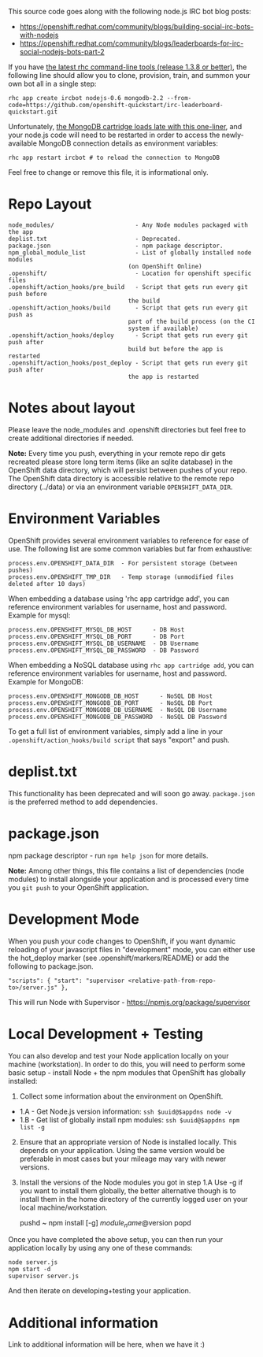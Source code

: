 This source code goes along with the following node.js IRC bot blog posts:

 * https://openshift.redhat.com/community/blogs/building-social-irc-bots-with-nodejs
 * https://openshift.redhat.com/community/blogs/leaderboards-for-irc-social-nodejs-bots-part-2

If you have [the latest rhc command-line tools (release 1.3.8 or better)](https://openshift.redhat.com/community/blogs/new-online-features-january-2013#cli), the following line should allow you to clone, provision, train, and summon your own bot all in a single step:

    rhc app create ircbot nodejs-0.6 mongodb-2.2 --from-code=https://github.com/openshift-quickstart/irc-leaderboard-quickstart.git

Unfortunately, [the MongoDB cartridge loads late with this one-liner](https://bugzilla.redhat.com/show_bug.cgi?id=908503), and your node.js code will need to be restarted in order to access the newly-available MongoDB connection details as environment variables:

    rhc app restart ircbot # to reload the connection to MongoDB

Feel free to change or remove this file, it is informational only.

Repo Layout
===========

    node_modules/                       - Any Node modules packaged with the app
    deplist.txt                         - Deprecated.
    package.json                        - npm package descriptor.
    npm_global_module_list              - List of globally installed node modules
                                      (on OpenShift Online)
    .openshift/                         - Location for openshift specific files
    .openshift/action_hooks/pre_build   - Script that gets run every git push before
                                      the build
    .openshift/action_hooks/build       - Script that gets run every git push as
                                      part of the build process (on the CI
                                      system if available)
    .openshift/action_hooks/deploy      - Script that gets run every git push after
                                      build but before the app is restarted
    .openshift/action_hooks/post_deploy - Script that gets run every git push after
                                      the app is restarted

Notes about layout
==================
Please leave the node_modules and .openshift directories but feel free to
create additional directories if needed.

**Note:** Every time you push, everything in your remote repo dir gets recreated
      please store long term items (like an sqlite database) in the OpenShift
      data directory, which will persist between pushes of your repo.
      The OpenShift data directory is accessible relative to the remote repo
      directory (../data) or via an environment variable `OPENSHIFT_DATA_DIR`.


Environment Variables
=====================
OpenShift provides several environment variables to reference for ease
of use.  The following list are some common variables but far from exhaustive:

    process.env.OPENSHIFT_DATA_DIR  - For persistent storage (between pushes)
    process.env.OPENSHIFT_TMP_DIR   - Temp storage (unmodified files deleted after 10 days)

When embedding a database using 'rhc app cartridge add', you can reference
environment variables for username, host and password. Example for mysql:

    process.env.OPENSHIFT_MYSQL_DB_HOST      - DB Host
    process.env.OPENSHIFT_MYSQL_DB_PORT      - DB Port
    process.env.OPENSHIFT_MYSQL_DB_USERNAME  - DB Username
    process.env.OPENSHIFT_MYSQL_DB_PASSWORD  - DB Password

When embedding a NoSQL database using `rhc app cartridge add`, you can
reference environment variables for username, host and password.
Example for MongoDB:

    process.env.OPENSHIFT_MONGODB_DB_HOST      - NoSQL DB Host
    process.env.OPENSHIFT_MONGODB_DB_PORT      - NoSQL DB Port
    process.env.OPENSHIFT_MONGODB_DB_USERNAME  - NoSQL DB Username
    process.env.OPENSHIFT_MONGODB_DB_PASSWORD  - NoSQL DB Password

To get a full list of environment variables, simply add a line in your
`.openshift/action_hooks/build script` that says "export" and push.


deplist.txt
===========
This functionality has been deprecated and will soon go away.
`package.json` is the preferred method to add dependencies.


package.json
============
npm package descriptor - run `npm help json` for more details.

**Note:** Among other things, this file contains a list of dependencies
      (node modules) to install alongside your application and is processed
      every time you `git push` to your OpenShift application.


Development Mode
================

When you push your code changes to OpenShift, if you want dynamic reloading
of your javascript files in "development" mode, you can either use the
hot_deploy marker (see .openshift/markers/README) or add the following to
package.json.

    "scripts": { "start": "supervisor <relative-path-from-repo-to>/server.js" },

This will run Node with Supervisor - https://npmjs.org/package/supervisor


Local Development + Testing
===========================

You can also develop and test your Node application locally on your machine
(workstation). In order to do this, you will need to perform some
basic setup - install Node + the npm modules that OpenShift has globally
installed:

 1. Collect some information about the environment on OpenShift.
   * 1.A - Get Node.js version information: `ssh $uuid@$appdns node -v`
   * 1.B - Get list of globally install npm modules: `ssh $uuid@$appdns npm list -g`
 2. Ensure that an appropriate version of Node is installed locally.
    This depends on your application. Using the same version would be
    preferable in most cases but your mileage may vary with newer versions.
 3. Install the versions of the Node modules you got in step 1.A
    Use -g if you want to install them globally, the better alternative
    though is to install them in the home directory of the currently
    logged user on your local machine/workstation.

    pushd ~
    npm install [-g] $module_name@$version
    popd


Once you have completed the above setup, you can then run your application
locally by using any one of these commands:

    node server.js
    npm start -d
    supervisor server.js

And then iterate on developing+testing your application.


Additional information
======================
Link to additional information will be here, when we have it :)
